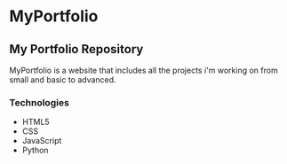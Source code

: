# MyPortfolio
## My Portfolio Repository

MyPortfolio is a website that includes all the projects i'm working on from small and basic to advanced.

### Technologies

* HTML5
* CSS
* JavaScript
* Python
